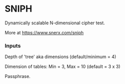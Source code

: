 # SNIPH
Dynamically scalable N-dimensional cipher test.

More at https://www.snerx.com/sniph


### Inputs
Depth of 'tree' aka dimensions (default/minimum = 4)

Dimension of tables: Min = 3, Max = 10 (default = 3 x 3)

Passphrase.
